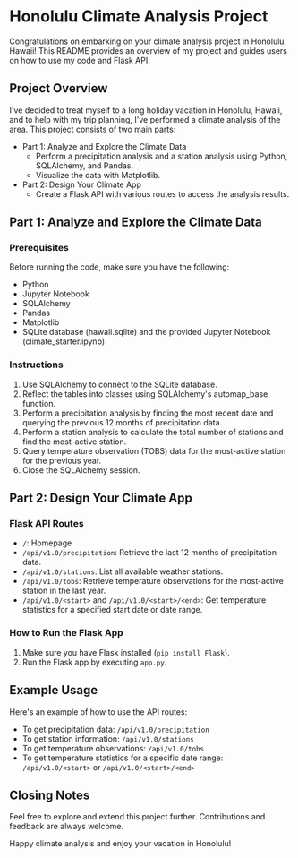 # Honolulu Climate Analysis Project

Congratulations on embarking on your climate analysis project in Honolulu, Hawaii! This README provides an overview of my project and guides users on how to use my code and Flask API.

## Project Overview

I've decided to treat myself to a long holiday vacation in Honolulu, Hawaii, and to help with my trip planning, I've performed a climate analysis of the area. This project consists of two main parts:

- Part 1: Analyze and Explore the Climate Data
  - Perform a precipitation analysis and a station analysis using Python, SQLAlchemy, and Pandas.
  - Visualize the data with Matplotlib.
- Part 2: Design Your Climate App
  - Create a Flask API with various routes to access the analysis results.

## Part 1: Analyze and Explore the Climate Data

### Prerequisites

Before running the code, make sure you have the following:

- Python
- Jupyter Notebook
- SQLAlchemy
- Pandas
- Matplotlib
- SQLite database (hawaii.sqlite) and the provided Jupyter Notebook (climate_starter.ipynb).

### Instructions

1. Use SQLAlchemy to connect to the SQLite database.
2. Reflect the tables into classes using SQLAlchemy's automap_base function.
3. Perform a precipitation analysis by finding the most recent date and querying the previous 12 months of precipitation data.
4. Perform a station analysis to calculate the total number of stations and find the most-active station.
5. Query temperature observation (TOBS) data for the most-active station for the previous year.
6. Close the SQLAlchemy session.

## Part 2: Design Your Climate App

### Flask API Routes

- `/`: Homepage
- `/api/v1.0/precipitation`: Retrieve the last 12 months of precipitation data.
- `/api/v1.0/stations`: List all available weather stations.
- `/api/v1.0/tobs`: Retrieve temperature observations for the most-active station in the last year.
- `/api/v1.0/<start>` and `/api/v1.0/<start>/<end>`: Get temperature statistics for a specified start date or date range.

### How to Run the Flask App

1. Make sure you have Flask installed (`pip install Flask`).
2. Run the Flask app by executing `app.py`.

## Example Usage

Here's an example of how to use the API routes:

- To get precipitation data: `/api/v1.0/precipitation`
- To get station information: `/api/v1.0/stations`
- To get temperature observations: `/api/v1.0/tobs`
- To get temperature statistics for a specific date range: `/api/v1.0/<start>` or `/api/v1.0/<start>/<end>`

## Closing Notes

Feel free to explore and extend this project further. Contributions and feedback are always welcome.

Happy climate analysis and enjoy your vacation in Honolulu!

